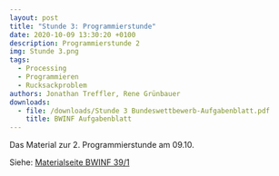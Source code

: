 ```yaml
---
layout: post
title: "Stunde 3: Programmierstunde"
date: 2020-10-09 13:30:20 +0100
description: Programmierstunde 2
img: Stunde 3.png
tags:
  - Processing
  - Programmieren
  - Rucksackproblem
authors: Jonathan Treffler, Rene Grünbauer
downloads:
  - file: /downloads/Stunde 3 Bundeswettbewerb-Aufgabenblatt.pdf
    title: BWINF Aufgabenblatt
---
```


Das Material zur 2. Programmierstunde am 09.10.

Siehe: [Materialseite BWINF 39/1](https://bwinf.de/bundeswettbewerb/39/1/)
